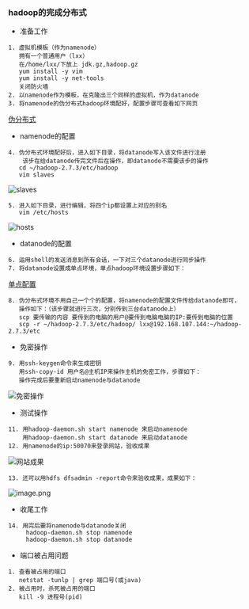 ### hadoop的完成分布式

* 准备工作

```
1. 虚拟机模板（作为namenode）
   拥有一个普通用户（lxx）
   在/home/lxx/下放上 jdk.gz,hadoop.gz
   yum install -y vim
   yum install -y net-tools
   关闭防火墙
2. 以namenode作为模板，在克隆出三个同样的虚拟机，作为datanode
3. 将namenode的伪分布式hadoop环境配好，配置步骤可查看如下网页
```
[伪分布式](https://lixiaoxiaolove.github.io/Lixiaoxiao/boke/hadoop/hadoop2)

* namenode的配置

```
4. 伪分布式环境配好后，进入如下目录，将datanode写入该文件进行注册
    该步在给datanode传完文件后在操作，即datanode不需要该步的操作
   cd ~/hadoop-2.7.3/etc/hadoop
   vim slaves
```

 ![slaves](https://upload-images.jianshu.io/upload_images/14466013-27dac49ceb1800eb.png?imageMogr2/auto-orient/strip%7CimageView2/2/w/1240)

```
5. 进入如下目录，进行编辑，将四个ip都设置上对应的别名
   vim /etc/hosts
```

![hosts](https://upload-images.jianshu.io/upload_images/14466013-7f91595959fca374.png?imageMogr2/auto-orient/strip%7CimageView2/2/w/1240)

* datanode的配置

```
6. 运用shell的发送消息到所有会话，一下对三个datanode进行同步操作
7. 将datanode设置成单点环境，单点hadoop环境设置步骤如下：
```
[单点配置](https://lixiaoxiaolove.github.io/Lixiaoxiao/boke/hadoop/hadoop)
```
8. 伪分布式环境不用自己一个个的配置，将namenode的配置文件传给datanode即可，
   操作如下：（该步骤就进行三次，分别传到三台datanode上）
   scp 要传输的内容 要传到的电脑的用户@要传到电脑电脑的IP:要传到电脑的位置
   scp -r ~/hadoop-2.7.3/etc/hadoop/ lxx@192.168.107.144:~/hadoop-2.7.3/etc
```

* 免密操作

```
9. 用ssh-keygen命令来生成密钥
   用ssh-copy-id 用户名@主机IP来操作主机的免密工作，步骤如下：
   操作完成后要重新启动namenode与datanode
```

![免密操作](https://upload-images.jianshu.io/upload_images/14466013-a0fee5d789110e3b.png?imageMogr2/auto-orient/strip%7CimageView2/2/w/1240)

* 测试操作

```
11. 用hadoop-daemon.sh start namenode 来启动namenode
    用hadoop-daemon.sh start datanode 来启动datanode
12. 用namenode的ip:50070来登录网站，验收成果
```

![网站成果](https://upload-images.jianshu.io/upload_images/14466013-77742d93f0512917.png?imageMogr2/auto-orient/strip%7CimageView2/2/w/1240)

```
13. 还可以用hdfs dfsadmin -report命令来验收成果，成果如下：
```

![image.png](https://upload-images.jianshu.io/upload_images/14466013-1684423ea3317a20.png?imageMogr2/auto-orient/strip%7CimageView2/2/w/1240)

* 收尾工作

```
14. 用完后要将namenode与datanode关闭
     hadoop-daemon.sh stop namenode
	 hadoop-daemon.sh stop datanode
```

* 端口被占用问题

```
1. 查看被占用的端口
   netstat -tunlp | grep 端口号(或java)
2. 被占用时，杀死被占用的端口
   kill -9 进程号(pid)
```